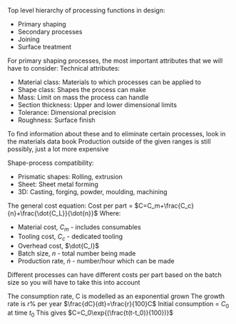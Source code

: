 Top level hierarchy of processing functions in design:
* Primary shaping
* Secondary processes
* Joining 
* Surface treatment

For primary shaping processes, the most important attributes that we will have to consider:
Technical attributes:
* Material class: Materials to which processes can be applied to
* Shape class: Shapes the process can make
* Mass: Limit on mass the process can handle
* Section thickness: Upper and lower dimensional limits
* Tolerance: Dimensional precision
* Roughness: Surface finish

To find information about these and to eliminate certain processes, look in the materials data book
Production outside of the given ranges is still possibly, just a lot more expensive

Shape-process compatibility:
* Prismatic shapes: Rolling, extrusion
* Sheet: Sheet metal forming
* 3D: Casting, forging, powder, moulding, machining

The general cost equation:
Cost per part = $C=C_m+\frac{C_c}{n}+\frac{\dot{C_L}}{\dot{n}}$
Where:
* Material cost, $C_m$ - includes consumables
* Tooling cost, $C_c$ - dedicated tooling
* Overhead cost, $\dot{C_l}$
* Batch size, $n$ - total number being made
* Production rate, $\dot{n}$ - number/hour which can be made

Different processes can have different costs per part based on the batch size so you will have to take this into account

The consumption rate, C is modelled as an exponential grown
The growth rate is $r\%$ per year
$\frac{dC}{dt}=\frac{r}{100}C$
Initial consumption = $C_0$ at time $t_0$
This gives $C=C_0\exp{(\frac{t(t-t_0)}{100})}$



